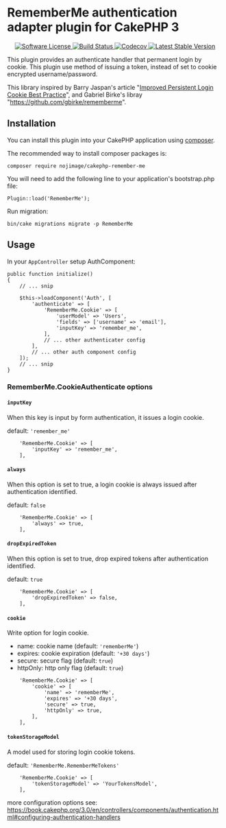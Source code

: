 # RememberMe authentication adapter plugin for CakePHP 3

<p align="center">
    <a href="LICENSE.txt" target="_blank">
        <img alt="Software License" src="https://img.shields.io/badge/license-MIT-brightgreen.svg?style=flat-square">
    </a>
    <a href="https://travis-ci.org/nojimage/cakephp-remember-me" target="_blank">
        <img alt="Build Status" src="https://img.shields.io/travis/nojimage/cakephp-remember-me/master.svg?style=flat-square">
    </a>
    <a href="https://codecov.io/gh/nojimage/cakephp-remember-me" target="_blank">
        <img alt="Codecov" src="https://img.shields.io/codecov/c/github/nojimage/cakephp-remember-me.svg?style=flat-square">
    </a>
    <a href="https://packagist.org/packages/nojimage/cakephp-remember-me" target="_blank">
        <img alt="Latest Stable Version" src="https://img.shields.io/packagist/v/nojimage/cakephp-remember-me.svg?style=flat-square">
    </a>
</p>

This plugin provides an authenticate handler that permanent login by cookie. This plugin use method of issuing a token, instead of set to cookie encrypted username/password.

This library inspired by Barry Jaspan's article "[Improved Persistent Login Cookie Best Practice](http://jaspan.com/improved_persistent_login_cookie_best_practice)", and Gabriel Birke's libray "https://github.com/gbirke/rememberme".

## Installation

You can install this plugin into your CakePHP application using [composer](http://getcomposer.org).

The recommended way to install composer packages is:

```
composer require nojimage/cakephp-remember-me
```

You will need to add the following line to your application's bootstrap.php file:

```
Plugin::load('RememberMe');
```

Run migration:

```
bin/cake migrations migrate -p RememberMe
```

## Usage

In your `AppController` setup AuthComponent:

```(php)
public function initialize()
{
    // ... snip

    $this->loadComponent('Auth', [
        'authenticate' => [
            'RememberMe.Cookie' => [
                'userModel' => 'Users',
                'fields' => ['username' => 'email'],
                'inputKey' => 'remember_me',
            ],
            // ... other authenticater config
        ],
        // ... other auth component config
    ]);
    // ... snip
}

```

### RememberMe.CookieAuthenticate options

#### `inputKey`

When this key is input by form authentication, it issues a login cookie.

default: `'remember_me'`

```
    'RememberMe.Cookie' => [
        'inputKey' => 'remember_me',
    ],
```


#### `always`

When this option is set to true, a login cookie is always issued after authentication identified.

default: `false`

```
    'RememberMe.Cookie' => [
        'always' => true,
    ],
```

#### `dropExpiredToken`

When this option is set to true, drop expired tokens after authentication identified.

default: `true`

```
    'RememberMe.Cookie' => [
        'dropExpiredToken' => false,
    ],
```


#### `cookie`

Write option for login cookie.

- name: cookie name (default: `'rememberMe'`)
- expires: cookie expiration (default: `'+30 days'`)
- secure: secure flag (default: `true`)
- httpOnly: http only flag (default: `true`)

```
    'RememberMe.Cookie' => [
        'cookie' => [
            'name' => 'rememberMe',
            'expires' => '+30 days',
            'secure' => true,
            'httpOnly' => true,
        ],
    ],
```


#### `tokenStorageModel`

A model used for storing login cookie tokens.

default: `'RememberMe.RememberMeTokens'`

```
    'RememberMe.Cookie' => [
        'tokenStorageModel' => 'YourTokensModel',
    ],
```


more configuration options see: https://book.cakephp.org/3.0/en/controllers/components/authentication.html#configuring-authentication-handlers

